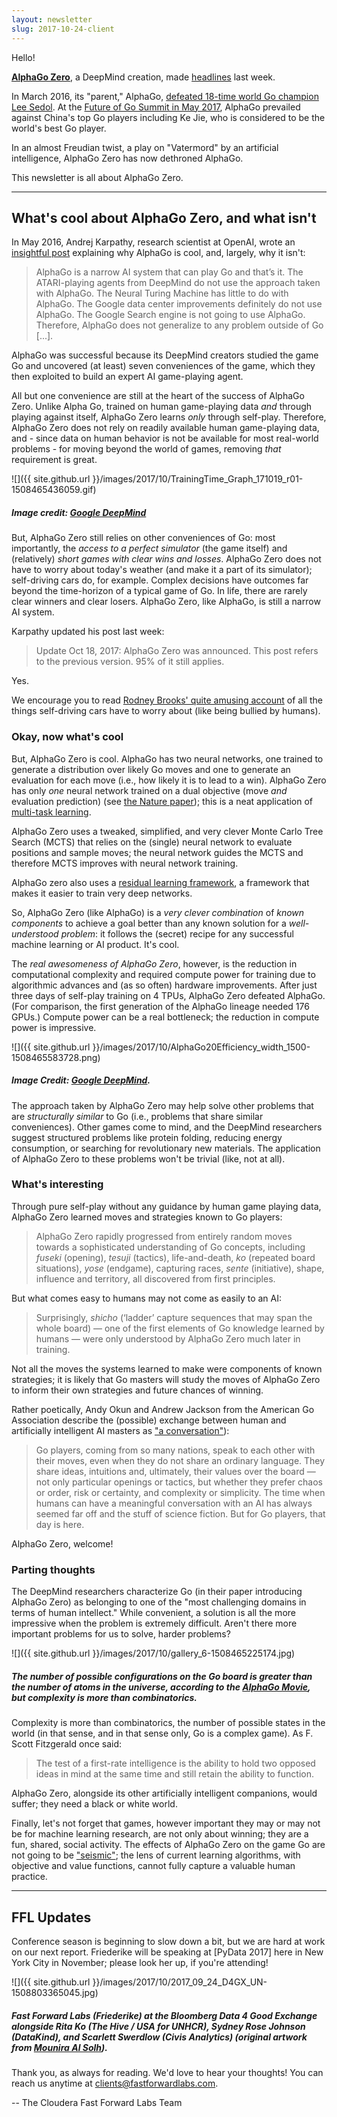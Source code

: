 ```yaml
---
layout: newsletter
slug: 2017-10-24-client
---
```


Hello!

[**AlphaGo Zero**](https://deepmind.com/blog/alphago-zero-learning-scratch/), a DeepMind creation, made [headlines](https://spectrum.ieee.org/tech-talk/robotics/artificial-intelligence/alphago-zero-goes-from-blank-slate-to-grandmaster-in-three-dayswithout-any-help-at-all) last week. 

In March 2016, its "parent," AlphaGo, [defeated 18-time world Go champion Lee Sedol](https://www.theatlantic.com/technology/archive/2016/03/the-invisible-opponent/475611/). At the [Future of Go Summit in May 2017](https://events.google.com/alphago2017/), AlphaGo prevailed against China's top Go players including Ke Jie, who is considered to be the world's best Go player. 

In an almost Freudian twist, a play on "Vatermord" by an artificial intelligence, AlphaGo Zero has now dethroned AlphaGo. 

This newsletter is all about AlphaGo Zero.

---

## What's cool about AlphaGo Zero, and what isn't
In May 2016, Andrej Karpathy, research scientist at OpenAI, wrote an [insightful post](https://medium.com/@karpathy/alphago-in-context-c47718cb95a5) explaining why AlphaGo is cool, and, largely, why it isn't:

> AlphaGo is a narrow AI system that can play Go and that’s it. The ATARI-playing agents from DeepMind do not use the approach taken with AlphaGo. The Neural Turing Machine has little to do with AlphaGo. The Google data center improvements definitely do not use AlphaGo. The Google Search engine is not going to use AlphaGo. Therefore, AlphaGo does not generalize to any problem outside of Go [...].

AlphaGo was successful because its DeepMind creators studied the game Go and uncovered (at least) seven conveniences of the game, which they then exploited to build an expert AI game-playing agent.

All but one convenience are still at the heart of the success of AlphaGo Zero. Unlike Alpha Go, trained on human game-playing data *and* through playing against itself, AlphaGo Zero learns *only* through self-play. Therefore, AlphaGo Zero does not rely on readily available human game-playing data, and - since data on human behavior is not be available for most real-world problems - for moving beyond the world of games, removing *that* requirement is great.

![]({{ site.github.url }}/images/2017/10/TrainingTime_Graph_171019_r01-1508465436059.gif)

##### Image credit: [Google DeepMind](https://deepmind.com/blog/alphago-zero-learning-scratch/)

But, AlphaGo Zero still relies on other conveniences of Go: most importantly, the *access to a perfect simulator* (the game itself) and (relatively) *short games with clear wins and losses*. AlphaGo Zero does not have to worry about today's weather (and make it a part of its simulator); self-driving cars do, for example. Complex decisions have outcomes far beyond the time-horizon of a typical game of Go. In life, there are rarely clear winners and clear losers. AlphaGo Zero, like AlphaGo, is still a narrow AI system.

Karpathy updated his post last week:

> Update Oct 18, 2017: AlphaGo Zero was announced. This post refers to the previous version. 95% of it still applies.

Yes.

We encourage you to read [Rodney Brooks' quite amusing account](https://spectrum.ieee.org/transportation/self-driving/the-big-problem-with-selfdriving-cars-is-people) of all the things self-driving cars have to worry about (like being bullied by humans).

### Okay, now what's cool
But, AlphaGo Zero is cool. AlphaGo has two neural networks, one trained to generate a distribution over likely Go moves and one to generate an evaluation for each move (i.e., how likely it is to lead to a win). AlphaGo Zero has only *one* neural network trained on a dual objective (move *and* evaluation prediction) (see [the Nature paper](https://www.nature.com/nature/journal/v550/n7676/full/nature24270.html)); this is a neat application of [multi-task learning](https://arxiv.org/abs/1706.05098).

AlphaGo Zero uses a tweaked, simplified, and very clever Monte Carlo Tree Search (MCTS) that relies on the (single) neural network to evaluate positions and sample moves; the neural network guides the MCTS and therefore MCTS improves with neural network training.

AlphaGo zero also uses a [residual learning framework](https://arxiv.org/abs/1512.03385), a framework that makes it easier to train very deep networks.

So, AlphaGo Zero (like AlphaGo) is a *very clever combination* of *known components* to achieve a goal better than any known solution for a *well-understood problem*: it follows the (secret) recipe for any successful machine learning or AI product. It's cool.

The *real awesomeness of AlphaGo Zero*, however, is the reduction in computational complexity and required compute power for training due to algorithmic advances and (as so often) hardware improvements. After just three days of self-play training on 4 TPUs, AlphaGo Zero defeated AlphaGo. (For comparison, the first generation of the AlphaGo lineage needed 176 GPUs.) Compute power can be a real bottleneck; the reduction in compute power is impressive.

![]({{ site.github.url }}/images/2017/10/AlphaGo20Efficiency_width_1500-1508465583728.png)

##### Image Credit: [Google DeepMind](https://deepmind.com/blog/alphago-zero-learning-scratch/).

The approach taken by AlphaGo Zero may help solve other problems that are *structurally similar* to Go (i.e., problems that share similar conveniences). Other games come to mind, and the DeepMind researchers suggest structured problems like protein folding, reducing energy consumption, or searching for revolutionary new materials. The application of AlphaGo Zero to these problems won't be trivial (like, not at all).

### What's interesting
Through pure self-play without any guidance by human game playing data, AlphaGo Zero learned moves and strategies known to Go players: 

>AlphaGo Zero rapidly progressed from entirely random moves towards a sophisticated understanding of Go concepts, including *fuseki* (opening), *tesuji* (tactics), life-and-death, *ko* (repeated board situations), *yose* (endgame), capturing races, *sente* (initiative), shape, influence and  territory, all discovered from first principles. 

But what comes easy to humans may not come as easily to an AI:

>Surprisingly, *shicho* (‘ladder’ capture sequences that may span the whole board) — one of the first elements of Go knowledge learned by humans — were only understood by AlphaGo Zero much later in training.

Not all the moves the systems learned to make were components of known strategies; it is likely that Go masters will study the moves of AlphaGo Zero to inform their own strategies and future chances of winning. 

Rather poetically, Andy Okun and Andrew Jackson from the American Go Association describe the (possible) exchange between human and artificially intelligent AI masters as ["a conversation"](https://www.nature.com/nature/journal/v550/n7676/pdf/550336a.pdf)):

> Go players, coming from so many nations, speak to each other with their moves, even when they do not share an ordinary language. They share ideas, intuitions and, ultimately, their values over the board — not only particular openings or tactics, but whether they prefer chaos or order, risk or certainty, and complexity or simplicity. The time when humans can have a meaningful conversation with an AI has always seemed far off and the stuff of science fiction. But for Go players, that day is here.

AlphaGo Zero, welcome!

### Parting thoughts
The DeepMind researchers characterize Go (in their paper introducing AlphaGo Zero) as belonging to one of the "most challenging domains in terms of human intellect." While convenient, a solution is all the more impressive when the problem is extremely difficult.  Aren't there more important problems for us to solve, harder problems? 

![]({{ site.github.url }}/images/2017/10/gallery_6-1508465225174.jpg)

##### The number of possible configurations on the Go board is greater than the number of atoms in the universe, according to the [AlphaGo Movie](https://www.alphagomovie.com/), but complexity is more than combinatorics.

Complexity is more than combinatorics, the number of possible states in the world (in that sense, and in that sense only, Go is a complex game). As F. Scott Fitzgerald once said: 

>The test of a first-rate intelligence is the ability to hold two opposed ideas in mind at the same time and still retain the ability to function.

AlphaGo Zero, alongside its other artificially intelligent companions, would suffer; they need a black or white world. 

Finally, let's not forget that games, however important they may or may not be for machine learning research, are not only about winning; they are a fun, shared, social activity. The effects of AlphaGo Zero on the game Go are not going to be ["seismic"](https://www.quantamagazine.org/artificial-intelligence-learns-to-learn-entirely-on-its-own-20171018/); the lens of current learning algorithms, with objective and value functions, cannot fully capture a valuable human practice.

---

## FFL Updates

Conference season is beginning to slow down a bit, but we are hard at work on our next report. Friederike will be speaking at [PyData 2017] here in New York City in November; please look her up, if you're attending!

![]({{ site.github.url }}/images/2017/10/2017_09_24_D4GX_UN-1508803365045.jpg)

##### Fast Forward Labs (Friederike) at the Bloomberg Data 4 Good Exchange alongside Rita Ko (The Hive / USA for UNHCR), Sydney Rose Johnson (DataKind), and Scarlett Swerdlow (Civis Analytics) (original artwork from [Mounira Al Solh](http://www.documenta14.de/en/artists/13500/mounira-al-solh)). 

Thank you, as always for reading. We'd love to hear your thoughts! You can reach us anytime at clients@fastforwardlabs.com.

-- The Cloudera Fast Forward Labs Team

